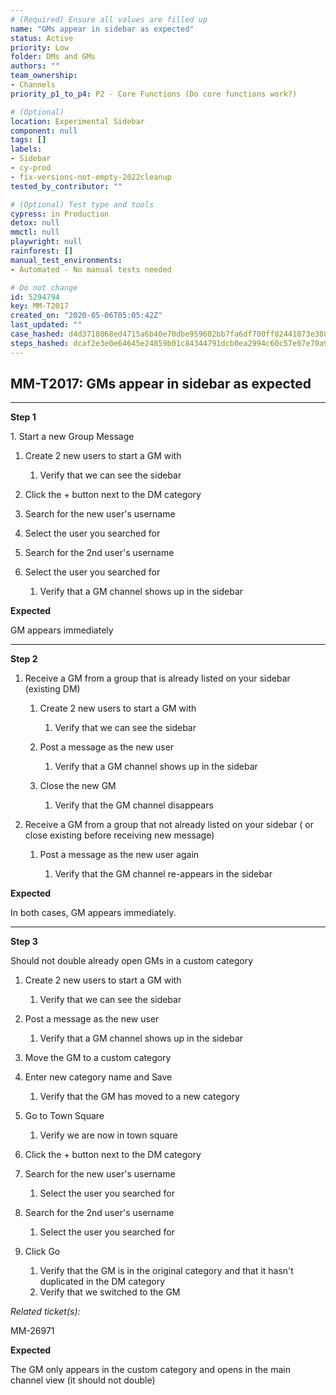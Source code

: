 ```yaml
---
# (Required) Ensure all values are filled up
name: "GMs appear in sidebar as expected"
status: Active
priority: Low
folder: DMs and GMs
authors: ""
team_ownership:
- Channels
priority_p1_to_p4: P2 - Core Functions (Do core functions work?)

# (Optional)
location: Experimental Sidebar
component: null
tags: []
labels:
- Sidebar
- cy-prod
- fix-versions-not-empty-2022cleanup
tested_by_contributor: ""

# (Optional) Test type and tools
cypress: in Production
detox: null
mmctl: null
playwright: null
rainforest: []
manual_test_environments:
- Automated - No manual tests needed

# Do not change
id: 5294794
key: MM-T2017
created_on: "2020-05-06T05:05:42Z"
last_updated: ""
case_hashed: d4d3718068ed4715a6b40e70dbe959602bb7fa6df700ff02441073e388b33a44da9e6d17a7176324b0f9e7735cc98d5e
steps_hashed: dcaf2e3e0e64645e24859b01c84344791dcb0ea2994c60c57e07e70a9a6d3b573d42365bdf5be5eab6bc56ba0a09f6e7
---
```


<!-- (Auto-generated) Based on frontmatter's "key" and "name" -->

## MM-T2017: GMs appear in sidebar as expected

---

**Step 1**

1\. Start a new Group Message

1. Create 2 new users to start a GM with

   1. Verify that we can see the sidebar

2. Click the + button next to the DM category

3. Search for the new user's username

4. Select the user you searched for

5. Search for the 2nd user's username

6. Select the user you searched for

   1. Verify that a GM channel shows up in the sidebar

**Expected**

GM appears immediately

---

**Step 2**

1. Receive a GM from a group that is already listed on your sidebar (existing DM)

   1. Create 2 new users to start a GM with

      1. Verify that we can see the sidebar

   2. Post a message as the new user

      1. Verify that a GM channel shows up in the sidebar

   3. Close the new GM

      1. Verify that the GM channel disappears

2. Receive a GM from a group that not already listed on your sidebar ( or close existing before receiving new message)

   1. Post a message as the new user again

      1. Verify that the GM channel re-appears in the sidebar

**Expected**

In both cases, GM appears immediately.

---

**Step 3**

Should not double already open GMs in a custom category

1. Create 2 new users to start a GM with

   1. Verify that we can see the sidebar

2. Post a message as the new user

   1. Verify that a GM channel shows up in the sidebar

3. Move the GM to a custom category

4. Enter new category name and Save

   1. Verify that the GM has moved to a new category

5. Go to Town Square

   1. Verify we are now in town square

6. Click the + button next to the DM category

7. Search for the new user's username

   1. Select the user you searched for

8. Search for the 2nd user's username

   1. Select the user you searched for

9. Click Go

   1. Verify that the GM is in the original category and that it hasn't duplicated in the DM category
   2. Verify that we switched to the GM

_Related ticket(s):_

MM-26971

**Expected**

The GM only appears in the custom category and opens in the main channel view (it should not double)
